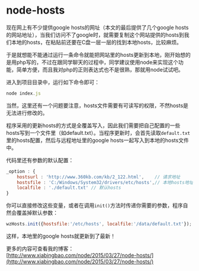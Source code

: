 # node-hosts

现在网上有不少提供google hosts的网址（本文的最后提供了几个google hosts的网站地址），当我们访问不了google时，就需要复制这个网站提供的hosts到我们本地的hosts，在粘贴前还要在C盘一层一层的找到本地hosts，比较麻烦。  

于是就想能不能通过运行一条命令就能把网站里的hosts更新到本地，刚开始想的是用php写的，不过在跟同学聊天的过程中，同学建议使用node来实现这个功能，简单方便，而且我对php的正则表达式也不是很熟，那就用node试试吧。  

进入到项目目录中，运行如下命令即可：

```javascript
node index.js
```

当然，这里还有一个问题要注意，hosts文件需要有可读写的权限，不然hosts是无法进行修改的。  

程序采用的更新hosts的方式是全覆盖写入，因此我们需要把自己配置的一些hosts写到一个文件里（如default.txt）。当程序更新时，会首先读取`default.txt`里的hosts配置，然后与远程地址里的google hosts一起写入到本地的hosts文件中。  

代码里还有参数的默认配置：  
```javascript
_option : {
    hostsurl : 'http://www.360kb.com/kb/2_122.html',    // 请求地址
    hostsfile : 'C:/Windows/System32/drivers/etc/hosts',// 本地hosts地址
    localfile : './default.txt' // 默认hosts
}
```
你可以直接修改这些变量，或者在调用`init()`方法时传递你需要的参数，程序自然会覆盖掉默认参数：  
```javascript
wzHosts.init({hostsfile:'/etc/hosts', localfile:'/data/default.txt'});
```

这样，本地里的google hosts就更新到了最新！  

更多的内容可查看我的博客：[http://www.xiabingbao.com/node/2015/03/27/node-hosts/](http://www.xiabingbao.com/node/2015/03/27/node-hosts/)
